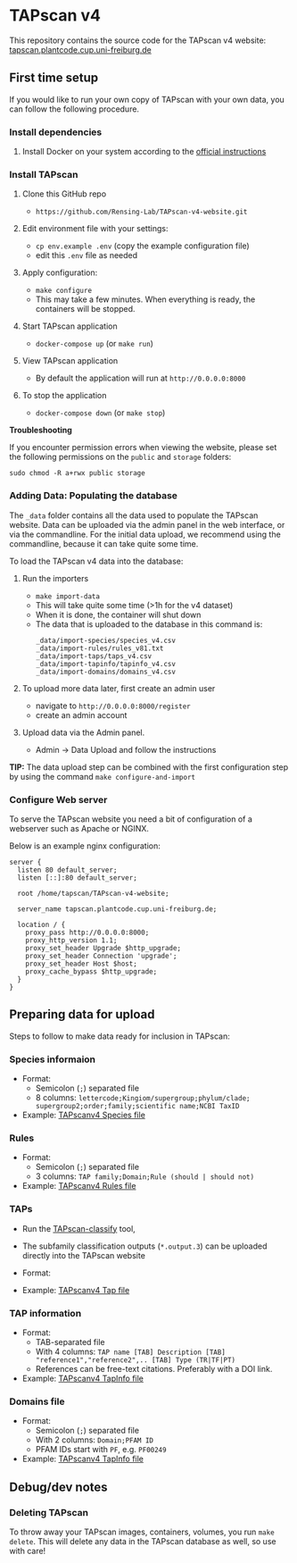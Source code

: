 # TAPscan v4

This repository contains the source code for the TAPscan v4 website: [tapscan.plantcode.cup.uni-freiburg.de](http://tapscan.plantcode.cup.uni-freiburg.de)


## First time setup

If you would like to run your own copy of TAPscan with your own data, you can follow the following procedure.

### Install dependencies

1. Install Docker on your system according to the [official instructions](https://docs.docker.com/engine/install/)


### Install TAPscan

1. Clone this GitHub repo
   - `https://github.com/Rensing-Lab/TAPscan-v4-website.git`

2. Edit environment file with your settings:
   - `cp env.example .env` (copy the example configuration file)
   - edit this `.env` file as needed

3. Apply configuration:
   - `make configure`
   - This may take a few minutes. When everything is ready, the containers will be stopped.

4. Start TAPscan application
   - `docker-compose up` (or `make run`)

5. View  TAPscan application
   - By default the application will run at `http://0.0.0.0:8000`

6. To stop the application
   - `docker-compose down` (or `make stop`)

**Troubleshooting**

If you encounter permission errors when viewing the website, please set the following permissions on the `public` and `storage` folders:

```
sudo chmod -R a+rwx public storage
```


### Adding Data: Populating the database

The `_data` folder contains all the data used to populate the TAPscan website. Data can be uploaded via the admin panel in the web interface, or via the commandline. For the initial data upload, we recommend using the commandline, because it can take quite some time.

To load the TAPscan v4 data into the database:

1. Run the importers
   - `make import-data`
   - This will take quite some time (>1h for the v4 dataset)
   - When it is done, the container will shut down
   - The data that is uploaded to the database in this command is:
     ```
     _data/import-species/species_v4.csv
     _data/import-rules/rules_v81.txt
     _data/import-taps/taps_v4.csv
     _data/import-tapinfo/tapinfo_v4.csv
     _data/import-domains/domains_v4.csv
     ```

3. To upload more data later, first create an admin user
   - navigate to `http://0.0.0.0:8000/register`
   - create an admin account

4. Upload data via the Admin panel.
   - Admin -> Data Upload and follow the instructions

**TIP:** The data upload step can be combined with the first configuration step by using the command `make configure-and-import`


### Configure Web server

To serve the TAPscan website you need a bit of configuration of a webserver such as Apache or NGINX.

Below is an example nginx configuration:

```
server {
  listen 80 default_server;
  listen [::]:80 default_server;

  root /home/tapscan/TAPscan-v4-website;

  server_name tapscan.plantcode.cup.uni-freiburg.de;

  location / {
    proxy_pass http://0.0.0.0:8000;
    proxy_http_version 1.1;
    proxy_set_header Upgrade $http_upgrade;
    proxy_set_header Connection 'upgrade';
    proxy_set_header Host $host;
    proxy_cache_bypass $http_upgrade;
  }
}
```

## Preparing data for upload

Steps to follow to make data ready for inclusion in TAPscan:

### Species informaion
- Format:
	- Semicolon (`;`) separated file
    - 8 columns: `lettercode;Kingiom/supergroup;phylum/clade; supergroup2;order;family;scientific name;NCBI TaxID`
- Example: [TAPscanv4 Species file](https://github.com/Rensing-Lab/TAPscan-v4-website/blob/main/_data/import-species/species_v4.csv)

### Rules
- Format:
	- Semicolon (`;`) separated file
    - 3 columns: `TAP family;Domain;Rule (should | should not)`
- Example: [TAPscanv4 Rules file](https://github.com/Rensing-Lab/TAPscan-v4-website/blob/main/_data/import-rules/rules_v81.txt)

### TAPs
- Run the [TAPscan-classify](https://github.com/Rensing-Lab/TAPscan-classify) tool,
- The subfamily classification outputs (`*.output.3`) can be uploaded directly into the TAPscan website
- Format:

- Example: [TAPscanv4 Tap file](https://github.com/Rensing-Lab/TAPscan-v4-website/blob/main/_data/import-tap/taps_v4.csv)

### TAP information
- Format:
  - TAB-separated file
  - With 4 columns: `TAP name [TAB] Description [TAB] "reference1","reference2",.. [TAB] Type (TR|TF|PT)`
  - References can be free-text citations. Preferably with a DOI link.
- Example: [TAPscanv4 TapInfo file](https://github.com/Rensing-Lab/TAPscan-v4-website/blob/main/_data/import-tapinfo/tapinfo_v4.csv)

### Domains file
- Format:
  - Semicolon (`;`) separated file
  - With 2 columns: `Domain;PFAM ID`
  - PFAM IDs start with `PF`, e.g. `PF00249`
- Example: [TAPscanv4 TapInfo file](https://github.com/Rensing-Lab/TAPscan-v4-website/blob/main/_data/import-domain/domains_v4.csv)



## Debug/dev notes

### Deleting TAPscan

To throw away your TAPscan images, containers, volumes, you run `make delete`. This will delete any data in the TAPscan database as well, so use with care!




